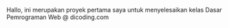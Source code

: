 Hallo, ini merupakan proyek pertama saya untuk menyelesaikan kelas Dasar Pemrograman Web @ dicoding.com
